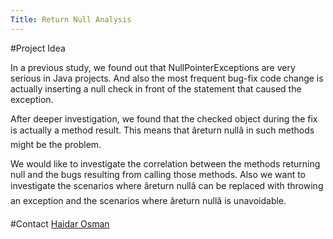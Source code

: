 ```yaml
---
Title: Return Null Analysis
---
```


#Project Idea

In a previous study, we found out that NullPointerExceptions are very serious in Java projects. And also the most frequent bug-fix code change is actually inserting a null check in front of the statement that caused the exception.

After deeper investigation, we found that the checked object during the fix is actually a method result. This means that âreturn nullâ in such methods might be the problem.

We would like to investigate the correlation between the methods returning null and the bugs resulting from calling those methods. Also we want to investigate the scenarios where âreturn nullâ can be replaced with throwing an exception and the scenarios where âreturn nullâ is unavoidable.

#Contact
[Haidar Osman](%base_url%/staff/Osman)
